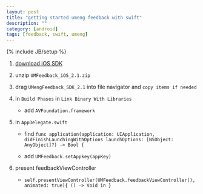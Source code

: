 ```yaml
---
layout: post
title: "getting started umeng feedback with swift"
description: ""
category: [android]
tags: [feedback, swift, umeng]
---
```

{% include JB/setup %}

1. [download iOS SDK][1]
1. unzip `UMFeedback_iOS_2.1.zip`
1. drag `UMengFeedback_SDK_2.1` into file navigator and `copy items if needed`
1. in `Build Phases` in `Link Binary With Libraries`
    * add `AVFoundation.framework`
1. in `AppDelegate.swift`
    
    * find `func application(application: UIApplication, didFinishLaunchingWithOptions launchOptions: [NSObject: AnyObject]?) -> Bool {`

    * add `UMFeedback.setAppkey(appKey)`

1. present feedbackViewController
	* `self.presentViewController(UMFeedback.feedbackViewController(), animated: true){ () -> Void in }`

[1]: http://dev.umeng.com/files/download/UMFeedback_iOS_2.1.zip